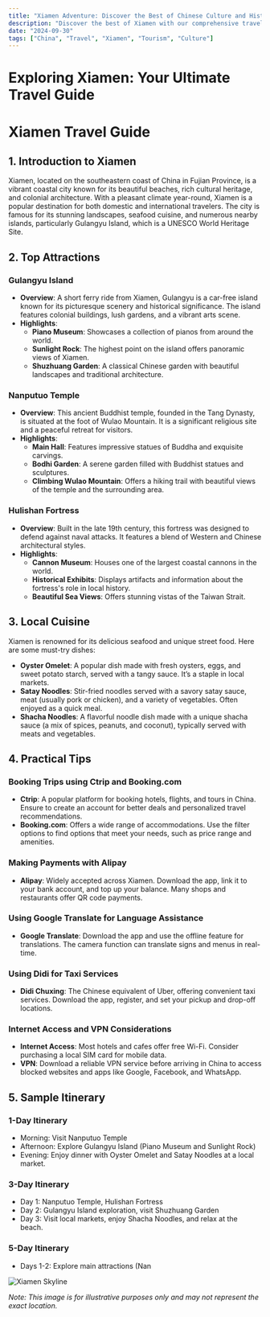```yaml
---
title: "Xiamen Adventure: Discover the Best of Chinese Culture and History"
description: "Discover the best of Xiamen with our comprehensive travel guide. Explore top attractions, savor local cuisine, and get insider tips for an unforgettable Chinese adventure."
date: "2024-09-30"
tags: ["China", "Travel", "Xiamen", "Tourism", "Culture"]
---
```


# Exploring Xiamen: Your Ultimate Travel Guide

# Xiamen Travel Guide

## 1. Introduction to Xiamen
Xiamen, located on the southeastern coast of China in Fujian Province, is a vibrant coastal city known for its beautiful beaches, rich cultural heritage, and colonial architecture. With a pleasant climate year-round, Xiamen is a popular destination for both domestic and international travelers. The city is famous for its stunning landscapes, seafood cuisine, and numerous nearby islands, particularly Gulangyu Island, which is a UNESCO World Heritage Site.

## 2. Top Attractions

### Gulangyu Island
- **Overview**: A short ferry ride from Xiamen, Gulangyu is a car-free island known for its picturesque scenery and historical significance. The island features colonial buildings, lush gardens, and a vibrant arts scene.
- **Highlights**:
  - **Piano Museum**: Showcases a collection of pianos from around the world.
  - **Sunlight Rock**: The highest point on the island offers panoramic views of Xiamen.
  - **Shuzhuang Garden**: A classical Chinese garden with beautiful landscapes and traditional architecture.

### Nanputuo Temple
- **Overview**: This ancient Buddhist temple, founded in the Tang Dynasty, is situated at the foot of Wulao Mountain. It is a significant religious site and a peaceful retreat for visitors.
- **Highlights**:
  - **Main Hall**: Features impressive statues of Buddha and exquisite carvings.
  - **Bodhi Garden**: A serene garden filled with Buddhist statues and sculptures.
  - **Climbing Wulao Mountain**: Offers a hiking trail with beautiful views of the temple and the surrounding area.

### Hulishan Fortress
- **Overview**: Built in the late 19th century, this fortress was designed to defend against naval attacks. It features a blend of Western and Chinese architectural styles.
- **Highlights**:
  - **Cannon Museum**: Houses one of the largest coastal cannons in the world.
  - **Historical Exhibits**: Displays artifacts and information about the fortress's role in local history.
  - **Beautiful Sea Views**: Offers stunning vistas of the Taiwan Strait.

## 3. Local Cuisine
Xiamen is renowned for its delicious seafood and unique street food. Here are some must-try dishes:

- **Oyster Omelet**: A popular dish made with fresh oysters, eggs, and sweet potato starch, served with a tangy sauce. It’s a staple in local markets.
- **Satay Noodles**: Stir-fried noodles served with a savory satay sauce, meat (usually pork or chicken), and a variety of vegetables. Often enjoyed as a quick meal.
- **Shacha Noodles**: A flavorful noodle dish made with a unique shacha sauce (a mix of spices, peanuts, and coconut), typically served with meats and vegetables.

## 4. Practical Tips

### Booking Trips using Ctrip and Booking.com
- **Ctrip**: A popular platform for booking hotels, flights, and tours in China. Ensure to create an account for better deals and personalized travel recommendations.
- **Booking.com**: Offers a wide range of accommodations. Use the filter options to find options that meet your needs, such as price range and amenities.

### Making Payments with Alipay
- **Alipay**: Widely accepted across Xiamen. Download the app, link it to your bank account, and top up your balance. Many shops and restaurants offer QR code payments.

### Using Google Translate for Language Assistance
- **Google Translate**: Download the app and use the offline feature for translations. The camera function can translate signs and menus in real-time.

### Using Didi for Taxi Services
- **Didi Chuxing**: The Chinese equivalent of Uber, offering convenient taxi services. Download the app, register, and set your pickup and drop-off locations.

### Internet Access and VPN Considerations
- **Internet Access**: Most hotels and cafes offer free Wi-Fi. Consider purchasing a local SIM card for mobile data.
- **VPN**: Download a reliable VPN service before arriving in China to access blocked websites and apps like Google, Facebook, and WhatsApp.

## 5. Sample Itinerary

### 1-Day Itinerary
- Morning: Visit Nanputuo Temple
- Afternoon: Explore Gulangyu Island (Piano Museum and Sunlight Rock)
- Evening: Enjoy dinner with Oyster Omelet and Satay Noodles at a local market.

### 3-Day Itinerary
- Day 1: Nanputuo Temple, Hulishan Fortress
- Day 2: Gulangyu Island exploration, visit Shuzhuang Garden
- Day 3: Visit local markets, enjoy Shacha Noodles, and relax at the beach.

### 5-Day Itinerary
- Days 1-2: Explore main attractions (Nan

<img src="https://source.unsplash.com/1600x900/?Xiamen,cityscape" alt="Xiamen Skyline" loading="lazy">

*Note: This image is for illustrative purposes only and may not represent the exact location.*


